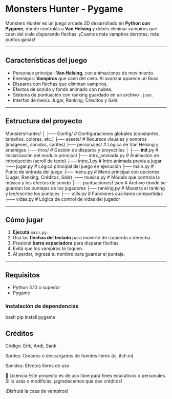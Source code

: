 # Monsters Hunter - Pygame

Monsters Hunter es un juego arcade 2D desarrollado en **Python con Pygame**, donde controlás a **Van Helsing** y debés eliminar vampiros que caen del cielo disparando flechas. ¡Cuantos más vampiros derrotes, más puntos ganás!

---

## Características del juego

- Personaje principal: **Van Helsing**, con animaciones de movimiento.
- Enemigos: **Vampiros** que caen del cielo. Al avanzar aparece un Boss
- Disparos con flechas que eliminan vampiros.
- Efectos de sonido y fondo animado con nubes.
- Sistema de puntuación con ranking guardado en un archivo `.json`.
- Interfaz de menú: Jugar, Ranking, Créditos y Salir.

---

## Estructura del proyecto

MonstersHunter/
│
├── Config/                     # Configuraciones globales (constantes, tamaños, colores, etc.)
├── assets/                     # Recursos visuales y sonoros (imágenes, sonidos, sprites)
├── personajes/                 # Lógica de Van Helsing y enemigos
├── tiros/                      # Gestión de disparos y proyectiles
│
├── __init__.py                 # Inicialización del módulo principal
├── intro_animada.py           # Animación de introducción (scroll de texto)
├── intro_1.py                 # Intro animada previa a jugar
├── jugar.py                   # Lógica principal del juego en ejecución
├── main.py                    # Punto de entrada del juego
├── menu.py                    # Menú principal con opciones (Jugar, Ranking, Créditos, Salir)
├── musica.py                  # Módulo que controla la música y los efectos de sonido
├── puntuaciones1.json         # Archivo donde se guardan los puntajes de los jugadores
├── ranking.py                 # Muestra el ranking y lee/escribe los puntajes
├── utils.py                   # Funciones auxiliares compartidas
├── vidas.py                   # Lógica de control de vidas del jugador


---

## Cómo jugar

1. **Ejecutá** `main.py`.
2. Usá las **flechas del teclado** para moverte de izquierda a derecha.
3. Presioná **barra espaciadora** para disparar flechas.
4. Evitá que los vampiros te toquen.
5. Al perder, ingresá tu nombre para guardar el puntaje.

---

## Requisitos

- Python 3.10 o superior
- Pygame

### Instalación de dependencias

bash
pip install pygame



## Créditos
Código: Erik, Andi, Santi

Sprites: Creados o descargados de fuentes libres (ej. itch.io)

Sonidos: Efectos libres de uso

📄 Licencia
Este proyecto es de uso libre para fines educativos o personales. Si lo usás o modificás, ¡agradecemos que des créditos!


¡Disfrutá la caza de vampiros!

